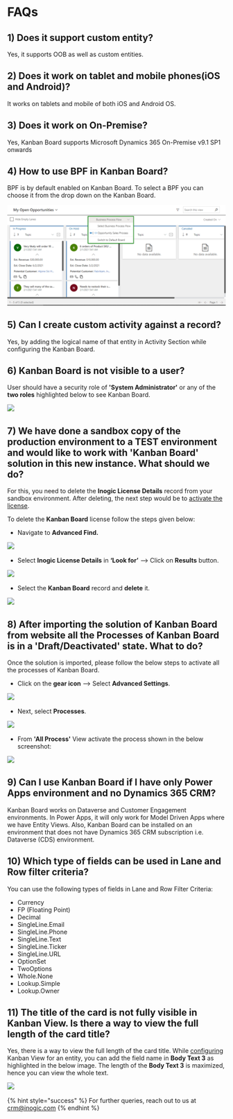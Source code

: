 # FAQs

## 1) Does it support custom entity?

Yes, it supports OOB as well as custom entities.

## 2) Does it work on tablet and mobile phones(iOS and Android)?

It works on tablets and mobile of both iOS and Android OS.

## 3) Does it work on On-Premise?

Yes, Kanban Board supports Microsoft Dynamics 365 On-Premise v9.1 SP1 onwards

## 4) How to use BPF in Kanban Board?

BPF is by default enabled on Kanban Board. To select a BPF you can choose it from the drop down on the Kanban Board.

![](<../.gitbook/assets/BPF FAQ5.png>)

## 5) Can I create custom activity against a record?

Yes, by adding the logical name of that entity in Activity Section while configuring the Kanban Board.

## 6) Kanban Board is not visible to a user?

User should have a security role of **'System Administrator'** or any of the **two roles** highlighted below to see Kanban Board.

![](../.gitbook/assets/FAQ5\_1.png)

## 7) We have done a sandbox copy of the production environment to a TEST environment and would like to work with 'Kanban Board' solution in this new instance. What should we do?

For this, you need to delete the **Inogic License Details** record from your sandbox environment. After deleting, the next step would be to [activate the license](https://docs.inogic.com/kanban-board/getting-started/license-activation).

To delete the **Kanban Board** license follow the steps given below:

* Navigate to **Advanced Find.**

![](<../.gitbook/assets/FAQ\_1 (2).png>)

* Select **Inogic License Details** in **‘Look for’** --> Click on **Results** button.

![](<../.gitbook/assets/FAQ\_2 (1).png>)

* Select the **Kanban Board** record and **delete** it.

![](<../.gitbook/assets/FAQ\_3 (2).png>)

## 8) After importing the solution of Kanban Board from website all the Processes of Kanban Board is in a 'Draft/Deactivated' state. What to do?

Once the solution is imported, please follow the below steps to activate all the processes of Kanban Board.

* Click on the **gear icon** --> Select **Advanced Settings**.&#x20;

![](../.gitbook/assets/A4D\_1.png)

* Next, select **Processes**.

![](../.gitbook/assets/A4D\_2.png)

* From **'All Process'** View activate the process shown in the below screenshot:

![](<../.gitbook/assets/Kanban FAQ\_7.png>)

## 9) Can I use Kanban Board if I have only Power Apps environment and no Dynamics 365 CRM?

Kanban Board works on Dataverse and Customer Engagement environments. In Power Apps, it will only work for Model Driven Apps where we have Entity Views. Also, Kanban Board can be installed on an environment that does not have Dynamics 365 CRM subscription i.e. Dataverse (CDS) environment.

## **10) Which type of fields can be used in Lane and Row filter criteria?**

You can use the following types of fields in Lane and Row Filter Criteria:

* Currency&#x20;
* FP (Floating Point)&#x20;
* Decimal&#x20;
* SingleLine.Email&#x20;
* SingleLine.Phone&#x20;
* SingleLine.Text&#x20;
* SingleLine.Ticker&#x20;
* SingleLine.URL&#x20;
* OptionSet&#x20;
* TwoOptions&#x20;
* Whole.None&#x20;
* Lookup.Simple
* Lookup.Owner

## 11) The title of the card is not fully visible in Kanban View. Is there a way to view the full length of the card title?

Yes, there is a way to view the full length of the card title. While [configuring](https://docs.inogic.com/kanban-board/configuration/configuration-for-entity) Kanban View for an entity, you can add the field name in **Body Text 3** as highlighted in the below image. The length of the **Body Text 3** is maximized, hence you can view the whole text.

![](../.gitbook/assets/FAQ\_10.jpg)

{% hint style="success" %}
For further queries, reach out to us at [crm@inogic.com](mailto:crm@inogic.com)
{% endhint %}
